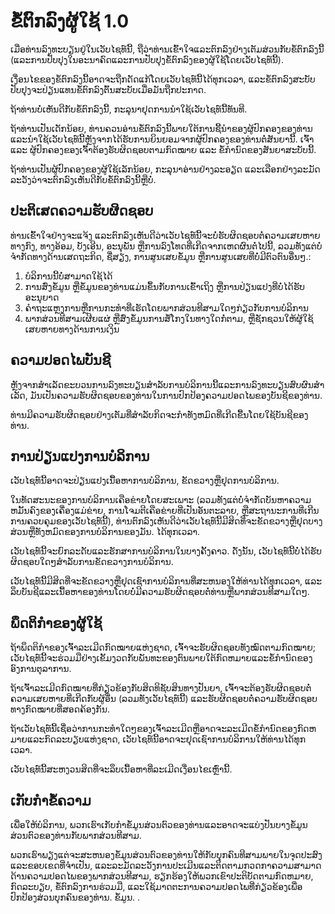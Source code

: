 # ຂໍ້ຕົກລົງຜູ້ໃຊ້ 1.0

ເມື່ອທ່ານລົງທະບຽນຢູ່ໃນເວັບໄຊທ໌ນີ້, ຖືວ່າທ່ານເຂົ້າໃຈແລະຕົກລົງຢ່າງເຕັມສ່ວນກັບຂໍ້ຕົກລົງນີ້ (ແລະການປັບປຸງໃນອະນາຄົດແລະການປັບປຸງຂໍ້ຕົກລົງຂອງຜູ້ໃຊ້ໂດຍເວັບໄຊທ໌ນີ້).

ເງື່ອນໄຂຂອງຂໍ້ຕົກລົງນີ້ອາດຈະຖືກດັດແກ້ໂດຍເວັບໄຊທ໌ນີ້ໄດ້ທຸກເວລາ, ແລະຂໍ້ຕົກລົງສະບັບປັບປຸງຈະປ່ຽນແທນຂໍ້ຕົກລົງຕົ້ນສະບັບເມື່ອມັນຖືກປະກາດ.

ຖ້າທ່ານບໍ່ເຫັນດີກັບຂໍ້ຕົກລົງນີ້, ກະລຸນາຢຸດການນໍາໃຊ້ເວັບໄຊທ໌ນີ້ທັນທີ.

ຖ້າທ່ານເປັນເດັກນ້ອຍ, ທ່ານຄວນອ່ານຂໍ້ຕົກລົງນີ້ພາຍໃຕ້ການຊີ້ນໍາຂອງຜູ້ປົກຄອງຂອງທ່ານແລະນໍາໃຊ້ເວັບໄຊທ໌ນີ້ຫຼັງຈາກໄດ້ຮັບການຍິນຍອມຈາກຜູ້ປົກຄອງຂອງທ່ານຕໍ່ສັນຍານີ້. ເຈົ້າ ແລະ ຜູ້ປົກຄອງຂອງເຈົ້າຕ້ອງຮັບຜິດຊອບຕາມກົດໝາຍ ແລະ ຂໍ້ກໍານົດຂອງສັນຍາສະບັບນີ້.

ຖ້າທ່ານເປັນຜູ້ປົກຄອງຂອງຜູ້ໃຊ້ເລັກນ້ອຍ, ກະລຸນາອ່ານຢ່າງລະອຽດ ແລະເລືອກຢ່າງລະມັດລະວັງວ່າຈະຕົກລົງເຫັນດີກັບຂໍ້ຕົກລົງນີ້ຫຼືບໍ່.

## ປະຕິເສດຄວາມຮັບຜິດຊອບ

ທ່ານເຂົ້າໃຈຢ່າງຈະແຈ້ງ ແລະຕົກລົງເຫັນດີວ່າເວັບໄຊທ໌ນີ້ຈະບໍ່ຮັບຜິດຊອບຕໍ່ຄວາມເສຍຫາຍທາງກົງ, ທາງອ້ອມ, ບັງເອີນ, ອະນຸພັນ ຫຼືການລົງໂທດທີ່ເກີດຈາກເຫດຜົນຕໍ່ໄປນີ້, ລວມທັງແຕ່ບໍ່ຈໍາກັດທາງດ້ານເສດຖະກິດ, ຊື່ສຽງ, ການສູນເສຍຂໍ້ມູນ ຫຼືການສູນເສຍທີ່ບໍ່ມີຕົວຕົນອື່ນໆ.:

1. ບໍລິການນີ້ບໍ່ສາມາດໃຊ້ໄດ້
1. ການສົ່ງຂໍ້ມູນ ຫຼືຂໍ້ມູນຂອງທ່ານແມ່ນຂຶ້ນກັບການເຂົ້າເຖິງ ຫຼືການປ່ຽນແປງທີ່ບໍ່ໄດ້ຮັບອະນຸຍາດ
1. ຄໍາຖະແຫຼງການຫຼືການກະທໍາທີ່ເຮັດໂດຍພາກສ່ວນທີສາມໃດໆກ່ຽວກັບການບໍລິການ
1. ພາກສ່ວນທີສາມເຜີຍແຜ່ ຫຼືສົ່ງຂໍ້ມູນການສໍ້ໂກງໃນທາງໃດກໍ່ຕາມ, ຫຼືຊັກຊວນໃຫ້ຜູ້ໃຊ້ເສຍຫາຍທາງດ້ານການເງິນ

## ຄວາມປອດໄພບັນຊີ

ຫຼັງຈາກສໍາເລັດຂະບວນການລົງທະບຽນສໍາລັບການບໍລິການນີ້ແລະການລົງທະບຽນສົບຜົນສໍາເລັດ, ມັນເປັນຄວາມຮັບຜິດຊອບຂອງທ່ານໃນການປົກປ້ອງຄວາມປອດໄພຂອງບັນຊີຂອງທ່ານ.

ທ່ານມີຄວາມຮັບຜິດຊອບຢ່າງເຕັມທີ່ສໍາລັບກິດຈະກໍາທັງຫມົດທີ່ເກີດຂື້ນໂດຍໃຊ້ບັນຊີຂອງທ່ານ.

## ການປ່ຽນແປງການບໍລິການ

ເວັບໄຊທ໌ນີ້ອາດຈະປ່ຽນແປງເນື້ອຫາການບໍລິການ, ຂັດຂວາງຫຼືຢຸດການບໍລິການ.

ໃນທັດສະນະຂອງການບໍລິການເຄືອຂ່າຍໂດຍສະເພາະ (ລວມທັງແຕ່ບໍ່ຈໍາກັດບັນຫາຄວາມຫມັ້ນຄົງຂອງເຄື່ອງແມ່ຂ່າຍ, ການໂຈມຕີເຄືອຂ່າຍທີ່ເປັນອັນຕະລາຍ, ຫຼືສະຖານະການທີ່ເກີນການຄວບຄຸມຂອງເວັບໄຊທ໌ນີ້), ທ່ານຕົກລົງເຫັນດີວ່າເວັບໄຊທ໌ນີ້ມີສິດທີ່ຈະຂັດຂວາງຫຼືຢຸດບາງສ່ວນຫຼືທັງຫມົດຂອງການບໍລິການຂອງມັນ. ໄດ້ທຸກເວລາ.

ເວັບໄຊທ໌ນີ້ຈະຍົກລະດັບແລະຮັກສາການບໍລິການໃນບາງຄັ້ງຄາວ. ດັ່ງນັ້ນ, ເວັບໄຊທ໌ນີ້ບໍ່ໄດ້ຮັບຜິດຊອບໃດໆສໍາລັບການຂັດຂວາງການບໍລິການ.

ເວັບໄຊທ໌ນີ້ມີສິດທີ່ຈະຂັດຂວາງຫຼືຢຸດເຊົາການບໍລິການທີ່ສະຫນອງໃຫ້ທ່ານໄດ້ທຸກເວລາ, ແລະລຶບບັນຊີແລະເນື້ອຫາຂອງທ່ານໂດຍບໍ່ມີຄວາມຮັບຜິດຊອບຕໍ່ທ່ານຫຼືພາກສ່ວນທີສາມໃດໆ.

## ພຶດຕິກໍາຂອງຜູ້ໃຊ້

ຖ້າພຶດຕິກຳຂອງເຈົ້າລະເມີດກົດໝາຍແຫ່ງຊາດ, ເຈົ້າຈະຮັບຜິດຊອບທັງໝົດຕາມກົດໝາຍ; ເວັບໄຊທ໌ນີ້ຈະຮ່ວມມືຢ່າງເຂັ້ມງວດກັບພັນທະຂອງຕົນພາຍໃຕ້ກົດຫມາຍແລະຂໍ້ກໍານົດຂອງອົງການຕຸລາການ.

ຖ້າເຈົ້າລະເມີດກົດໝາຍທີ່ກ່ຽວຂ້ອງກັບສິດທິຊັບສິນທາງປັນຍາ, ເຈົ້າຈະຕ້ອງຮັບຜິດຊອບຕໍ່ຄວາມເສຍຫາຍທີ່ເກີດກັບຜູ້ອື່ນ (ລວມທັງເວັບໄຊທ໌ນີ້) ແລະຮັບຜິດຊອບຕໍ່ຄວາມຮັບຜິດຊອບທາງກົດໝາຍທີ່ສອດຄ້ອງກັນ.

ຖ້າເວັບໄຊທ໌ນີ້ເຊື່ອວ່າການກະທໍາໃດໆຂອງເຈົ້າລະເມີດຫຼືອາດຈະລະເມີດຂໍ້ກໍານົດຂອງກົດຫມາຍແລະກົດລະບຽບແຫ່ງຊາດ, ເວັບໄຊທ໌ນີ້ອາດຈະຢຸດເຊົາການບໍລິການໃຫ້ທ່ານໄດ້ທຸກເວລາ.

ເວັບໄຊທ໌ນີ້ສະຫງວນສິດທີ່ຈະລຶບເນື້ອຫາທີ່ລະເມີດເງື່ອນໄຂເຫຼົ່ານີ້.

## ເກັບ​ກໍາ​ຂໍ້​ຄວາມ​

ເພື່ອໃຫ້ບໍລິການ, ພວກເຮົາເກັບກໍາຂໍ້ມູນສ່ວນຕົວຂອງທ່ານແລະອາດຈະແບ່ງປັນບາງຂໍ້ມູນສ່ວນຕົວຂອງທ່ານກັບພາກສ່ວນທີສາມ.

ພວກເຮົາພຽງແຕ່ຈະສະຫນອງຂໍ້ມູນສ່ວນຕົວຂອງທ່ານໃຫ້ກັບບຸກຄົນທີສາມພາຍໃນຈຸດປະສົງແລະຂອບເຂດທີ່ຈໍາເປັນ, ແລະລະມັດລະວັງການປະເມີນແລະຕິດຕາມກວດກາຄວາມສາມາດດ້ານຄວາມປອດໄພຂອງພາກສ່ວນທີສາມ, ຮຽກຮ້ອງໃຫ້ພວກເຂົາປະຕິບັດຕາມກົດຫມາຍ, ກົດລະບຽບ, ຂໍ້ຕົກລົງການຮ່ວມມື, ແລະໃຊ້ມາດຕະການຄວາມປອດໄພທີ່ກ່ຽວຂ້ອງເພື່ອປົກປ້ອງສ່ວນບຸກຄົນຂອງທ່ານ. ຂໍ້ມູນ. .

